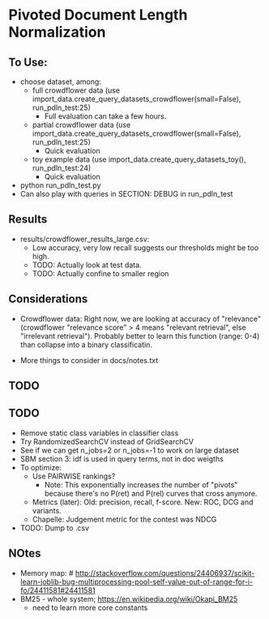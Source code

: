 Pivoted Document Length Normalization
===

To Use:
---

- choose dataset, among:
  - full crowdflower data (use import_data.create_query_datasets_crowdflower(small=False), run_pdln_test:25)
    - Full evaluation can take a few hours.
  - partial crowdflower data (use import_data.create_query_datasets_crowdflower(small=False), run_pdln_test:25)
    - Quick evaluation
  - toy example data (use import_data.create_query_datasets_toy(), run_pdln_test:24)
    - Quick evaluation
- python run_pdln_test.py
- Can also play with queries in SECTION: DEBUG in run_pdln_test

Results
---
- results/crowdflower_results_large.csv: 
  - Low accuracy, very low recall suggests our thresholds might be too high.
  - TODO: Actually look at test data.
  - TODO: Actually confine to smaller region
  

Considerations
---
- Crowdflower data: Right now, we are looking at accuracy of "relevance" (crowdflower "relevance score" > 4 means "relevant retrieval", else "irrelevant retrieval").  Probably better to learn this function (range: 0-4) than collapse into a binary classificatin.

- More things to consider in docs/notes.txt

TODO
---


TODO 
---
- Remove static class variables in classifier class
- Try RandomizedSearchCV instead of GridSearchCV
- See if we can get n_jobs=2 or n_jobs=-1 to work on large dataset 
- SBM section 3: idf is used in query terms, not in doc weigths
- To optimize:
  - Use PAIRWISE rankings?
    - Note: This exponentially increases the number of "pivots" because there's no P(ret) and P(rel) curves that cross anymore.
  - Metrics (later): Old: precision, recall, f-score.  New: ROC, DCG and variants.
  - Chapelle: Judgement metric for the contest was NDCG 
- TODO: Dump to .csv
 


NOtes
---
- Memory map:  # http://stackoverflow.com/questions/24406937/scikit-learn-joblib-bug-multiprocessing-pool-self-value-out-of-range-for-i-fo/24411581#24411581
- BM25 - whole system; https://en.wikipedia.org/wiki/Okapi_BM25
  - need to learn more core constants





